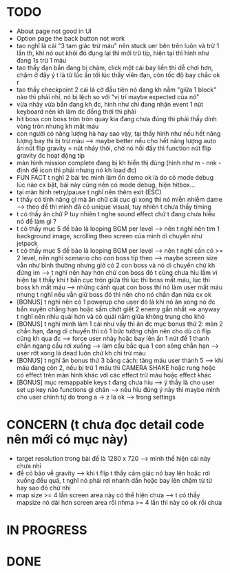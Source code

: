 # TODO

- About page not good in UI
- Option page the back button not work 
- tao nghĩ là cái "3 tam giác trừ máu" nên stuck uer bên trên luôn và trừ 1 lần th, khi nó out khỏi đó đụng lại thì mới trừ típ, hiện tại thì hình như đang 1s trừ 1 máu 
- tao thấy đạn bắn đang bị chậm, click một cái bay liền thì dễ chơi hơn, chậm ở đây ý t là từ lúc ấn tới lúc thấy viên đạn, còn tốc độ bay chắc ok r
- tao thấy checkpoint 2 cái lá cờ đầu tiên nó đang kh nằm "giữa 1 block" nào thì phải nhỉ, nó bị lệch so với "vị trí maybe expected của nó"
- vừa nhảy vừa bắn đang kh đc, hình như chỉ đang nhận event 1 nút keyboard nên kh làm đc đồng thời thì phải 
- hit boss con boss tròn tròn quay kia đang chưa đúng thì phải thấy dính vòng tròn nhưng kh mất máu
- con người có năng lượng hả hay sao vậy, tại thấy hình như nếu hết năng lượng bay thì bị trừ máu --> maybe better nếu cho hết năng lượng auto ấn nút flip gravity = nút nhảy thôi, chờ nó hồi đầy thì function nút flip gravity đc hoạt động típ 
- màn hình mission complete đang bị kh hiển thị đúng (hình như m - nnk - định để icon thì phải nhưng nó kh load đc)
- FUN FACT t nghĩ 2 bài trc mình làm ổn demo ok là do có mode debug lúc nào cx bật, bài này cũng nên có mode debug, hiện hitbox...
- tại màn hình retry/pause t nghĩ nên thêm exit (ESC)
- t thấy có tính năng gì mà ăn chữ cái cục gì xong thì nó miễn nhiễm dame --> theo đề thì mình đã có unique visual, tuy nhiên t chưa thấy timing 
- t có thấy ăn chữ P tuy nhiên t nghe sound effect chứ t đang chưa hiểu nó để làm gì ?
- t có thấy mục 5 đề bảo là looping BGM per level --> nên t nghĩ nên tìm 1 background image, scrolling theo screen của mình di chuyển như jetpack
- t có thấy mục 5 đề bảo là looping BGM per level --> nên t nghĩ cần có >= 2 level, nên nghĩ scenario cho con boss típ theo --> maybe screen size vẫn như bình thường nhưng giờ có 2 con boss và nó di chuyển chứ kh đứng im --> t nghĩ nên hay hơn chứ con boss đó t cũng chưa hỉu lắm vì hiện tại t thấy khi t bắn cục tròn giữa thì lúc thì boss mất máu, lúc thì boss kh mất máu --> những cánh quạt con boss thì nó làm user mất máu nhưng t nghĩ nếu vẫn giữ boss đó thì nên cho nó chắn đạn nữa cx ok 
- [BONUS] t nghĩ nên có 1 powerup cho user đó là khi nó ăn xong nó đc bắn xuyên chẳng hạn hoặc sấm chớt giết 2 enemy gần nhất ==> anyway t nghĩ nên nhìu quái hơn và có quái nằm giữa không trung cho khó 
- [BONUS] t nghĩ mình làm 1 cái như vầy thì ăn đc mục bonus thứ 2: màn 2 chẳn hạn, đang di chuyển thì có 1 bức tường chặn nên cho dù có flip cũng kh qua đc --> force user nhảy hoặc bay lên ấn 1 nút để 1 thanh chẳn ngang cầu rơi xuống --> làm cầu bắc qua 1 con sông chẳn hạn --> user rớt xong là dead luôn chứ kh chỉ trừ máu 
- [BONUS] t nghĩ ăn bonus thứ 3 bằng cách: tăng máu user thành 5 --> khi máu đang còn 2, nếu bị trừ 1 máu thì CAMERA SHAKE hoặc rung hoặc có effect trên màn hình khác với các effect trừ máu hoặc effect khác 
- [BONUS] mục remappable keys t đang chưa hỉu --> ý thầy là cho user set up key nào functions gì chăn --> nếu hỉu đúng ý này thì maybe mình cho user chỉnh tự do trong a -> z là ok --> trong settings  


# CONCERN (t chưa đọc detail code nên mới có mục này)

- target resolution trong bài để là 1280 x 720 --> mình thể hiện cái này chưa nhỉ 
- đề có bảo về gravity --> khi t flip t thấy cảm giác nó bay lên hoặc rơi xuống đều quá, t nghĩ nó phải rơi nhanh dần hoặc bay lên chậm từ từ hay sao đó chứ nhỉ 
- map size >= 4 lần screen area này có thể hiện chưa --> t có thấy mapsize nó dài hơn screen area rồi nhma >= 4 lần thì này có ok rồi chưa 





# IN PROGRESS




# DONE



